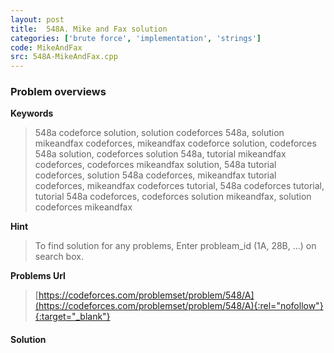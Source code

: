 ```yaml
---
layout: post
title:  548A. Mike and Fax solution
categories: ['brute force', 'implementation', 'strings']
code: MikeAndFax
src: 548A-MikeAndFax.cpp
---
```

### **Problem overviews**

**Keywords**
> 548a codeforce solution, solution codeforces 548a, solution mikeandfax codeforces, mikeandfax codeforce solution, codeforces 548a solution, codeforces solution 548a, tutorial mikeandfax codeforces, codeforces mikeandfax solution, 548a tutorial codeforces, solution 548a codeforces, mikeandfax tutorial codeforces, mikeandfax codeforces tutorial, 548a codeforces tutorial, tutorial 548a codeforces, codeforces solution mikeandfax, solution codeforces mikeandfax

**Hint**
> To find solution for any problems, Enter probleam_id (1A, 28B, ...) on search box. 

**Problems Url**
> [https://codeforces.com/problemset/problem/548/A](https://codeforces.com/problemset/problem/548/A){:rel="nofollow"}{:target="_blank"}

#### **Solution**



